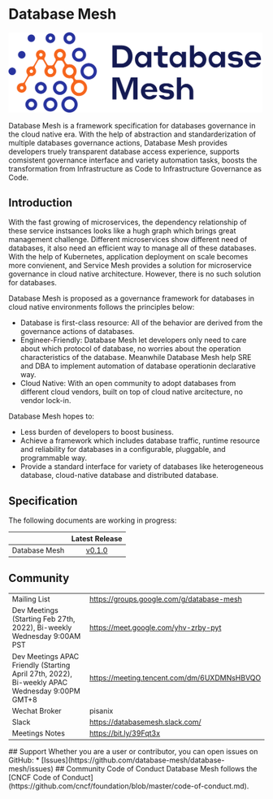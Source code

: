 # Database Mesh

<img src="static/logo.png" alt="Database Mesh Logo" width="500" length="500"/>

Database Mesh is a framework specification for databases governance in the cloud native era. With the help of abstraction and standarderization of multiple databases governance actions, Database Mesh provides developers truely transparent database access experience, supports comsistent governance interface and variety automation tasks, boosts the transformation from Infrastructure as Code to Infrastructure Governance as Code.

## Introduction

With the fast growing of microservices, the dependency relationship of these service instsances looks like a hugh graph which brings great management challenge. Different microservices show different need of databases, it also need an efficient way to manage all of these databases. With the help of Kubernetes, application deployment on scale becomes more convienent, and Service Mesh provides a solution for microservice governance in cloud native architecture. However, there is no such solution for databases.

<!-- add arch -->

Database Mesh is proposed as a governance framework for databases in cloud native environments follows the principles below:
* Database is first-class resource: All of the behavior are derived from the governance actions of databases. 
* Engineer-Friendly: Database Mesh let developers only need to care about which protocol of database, no worries about the operation characteristics of the database. Meanwhile Database Mesh help SRE and DBA to implement automation of database operationin declarative way.
* Cloud Native: With an open community to adopt databases from different cloud vendors, built on top of cloud native arcitecture, no vendor lock-in.

Database Mesh hopes to:
* Less burden of developers to boost business. 
* Achieve a framework which includes database traffic, runtime resource and reliability for   databases in a configurable, pluggable, and programmable way.
* Provide a standard interface for variety of databases like heterogeneous database, cloud-native database and distributed database.


## Specification 

The following documents are working in progress:

|                               |         Latest Release             | 
| :----------------------------: | :--------------------------------: |
| Database Mesh |  [v0.1.0](/SPEC.md) |

## Community


| | |
|:-|:-|
| Mailing List| https://groups.google.com/g/database-mesh |
| Dev Meetings (Starting Feb 27th, 2022), Bi-weekly Wednesday 9:00AM PST|https://meet.google.com/yhv-zrby-pyt |
| Dev Meetings APAC Friendly (Starting April 27th, 2022), Bi-weekly APAC Wednesday 9:00PM GMT+8|https://meeting.tencent.com/dm/6UXDMNsHBVQO |
| Wechat Broker|pisanix|
| Slack |https://databasemesh.slack.com/  |
| Meetings Notes |https://bit.ly/39Fqt3x |
<!-->

## Support

Whether you are a user or contributor, you can open issues on GitHub:

* [Issues](https://github.com/database-mesh/database-mesh/issues)

## Community Code of Conduct

Database Mesh follows the [CNCF Code of Conduct](https://github.com/cncf/foundation/blob/master/code-of-conduct.md).

